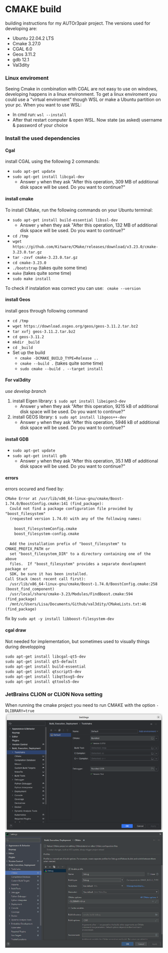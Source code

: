 # CMAKE build
building instructions for my AUTOr3pair project.
The versions used for developing are: 
* Ubuntu 22.04.2 LTS
* Cmake 3.27.0
* CGAL 6.0
* Geos 3.11.2
* gdb 12.1
* Val3dity 

### Linux enviroment
Seeing Cmake in combination with CGAL are not easy to use on windows, developing happens in a linux environment.
To get a linux enviroment you could use a "virtual enviroment" though WSL or make a Ubuntu partition on your pc. 
When you want to use WSL:
* In cmd run: ``wsl --install``  
* After that restart computer & open WSL. Now state (as asked) username & password of your choice

### Install the used dependencies
#### Cgal
install CGAL using the following 2 commands:
* ``sudo apt-get update``
* ``sudo apt-get install libcgal-dev``
  * Answer ``y`` when they ask "After this operation, 309 MB of additional disk space will be used.
        Do you want to continue?"

#### install cmake
To install CMake, run the following commands on your Ubuntu terminal:
- ``sudo apt-get install build-essential libssl-dev``
    - Answer ``y`` when they ask "After this operation, 132 MB of additional disk space will be used.
      Do you want to continue?"
- ``cd /tmp``
- ``wget https://github.com/Kitware/CMake/releases/download/v3.23.0/cmake-3.23.0.tar.gz``
- ``tar -zxvf cmake-3.23.0.tar.gz``
- ``cd cmake-3.23.0``
- ``./bootstrap``  (takes quite some time)
- ``make``  (takes quite some time)
- ``sudo make install``

To check if instalation was correct you can use: `` cmake --version``

#### install Geos
install geos through following command
- ``cd /tmp``
- ``wget https://download.osgeo.org/geos/geos-3.11.2.tar.bz2``
- ``tar xvfj geos-3.11.2.tar.bz2``
- ``cd geos-3.11.2``
- ``mkdir _build``
- ``cd _build``
- Set up the build
    - ``cmake -DCMAKE_BUILD_TYPE=Release ..``
    - ``cmake --build .``  (takes quite some time)
    - ``sudo cmake --build . --target install``

#### For val3dity
*use develop branch*

1. install Eigen library: `$ sudo apt install libeigen3-dev`
    - Answer ``y`` when they ask "After this operation, 9215 kB of additional disk space will be used.
      Do you want to continue?"
2. install GEOS library: `$ sudo apt install libgeos++-dev`
    - Answer ``y`` when they ask "After this operation, 5946 kB of additional disk space will be used.
      Do you want to continue?"



#### install GDB
- ``sudo apt-get update``
- ``sudo apt-get install gdb``
    - Answer ``y`` when they ask "After this operation, 35.1 MB of additional disk space will be used.
      Do you want to continue?"

#### errors
errors occured and fixed by:
```
CMake Error at /usr/lib/x86_64-linux-gnu/cmake/Boost-1.74.0/BoostConfig.cmake:141 (find_package):
  Could not find a package configuration file provided by "boost_filesystem"
  (requested version 1.74.0) with any of the following names:

    boost_filesystemConfig.cmake
    boost_filesystem-config.cmake

  Add the installation prefix of "boost_filesystem" to CMAKE_PREFIX_PATH or
  set "boost_filesystem_DIR" to a directory containing one of the above
  files.  If "boost_filesystem" provides a separate development package or
  SDK, be sure it has been installed.
Call Stack (most recent call first):
  /usr/lib/x86_64-linux-gnu/cmake/Boost-1.74.0/BoostConfig.cmake:258 (boost_find_component)
  /usr/local/share/cmake-3.23/Modules/FindBoost.cmake:594 (find_package)
  /mnt/c/Users/Lisa/Documents/Github/val3dity/CMakeLists.txt:46 (find_package)

```
fix by ``sudo apt -y install libboost-filesystem-dev ``

#### cgal draw
Not needed for implementation, but sometimes used to visually things during developping
```
sudo apt-get install libcgal-qt5-dev
sudo apt-get install qt5-default
sudo apt-get install build-essential
sudo apt-get install qtscript5-dev
sudo apt-get install libqt5svg5-dev
sudo apt-get install qttools5-dev
```
### JetBrains CLION or CLION Nova setting
When running the cmake project you need to run CMAKE with the option `-DLIBRARY=true`
![Toolchains.png](_images%2FToolchains.png)
![Clion_settings.png](_images%2FClion_settings.png)



